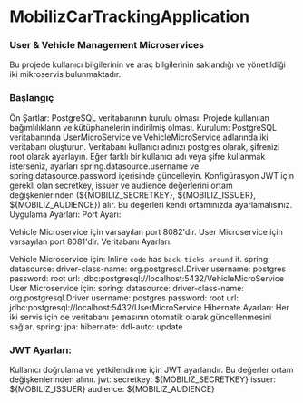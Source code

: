 # MobilizCarTrackingApplication
### User & Vehicle Management Microservices
Bu projede kullanıcı bilgilerinin ve araç bilgilerinin saklandığı ve yönetildiği iki mikroservis bulunmaktadır.

### Başlangıç
Ön Şartlar:
PostgreSQL veritabanının kurulu olması.
Projede kullanılan bağımlılıkların ve kütüphanelerin indirilmiş olması.
Kurulum:
PostgreSQL veritabanında UserMicroService ve VehicleMicroService adlarında iki veritabanı oluşturun.
Veritabanı kullanıcı adınızı postgres olarak, şifrenizi root olarak ayarlayın. Eğer farklı bir kullanıcı adı veya şifre kullanmak isterseniz, ayarları spring.datasource.username ve spring.datasource.password içerisinde güncelleyin.
Konfigürasyon
JWT için gerekli olan secretkey, issuer ve audience değerlerini ortam değişkenlerinden (${MOBILIZ_SECRETKEY}, ${MOBILIZ_ISSUER}, ${MOBILIZ_AUDIENCE}) alır. Bu değerleri kendi ortamınızda ayarlamalısınız.
Uygulama Ayarları:
Port Ayarı:

Vehicle Microservice için varsayılan port 8082'dir.
User Microservice için varsayılan port 8081'dir.
Veritabanı Ayarları:

Vehicle Microservice için:
Inline `code` has `back-ticks around` it.
spring:
  datasource:
    driver-class-name: org.postgresql.Driver
    username: postgres
    password: root
    url: jdbc:postgresql://localhost:5432/VehicleMicroService
User Microservice için:
spring:
  datasource:
    driver-class-name: org.postgresql.Driver
    username: postgres
    password: root
    url: jdbc:postgresql://localhost:5432/UserMicroService
Hibernate Ayarları: Her iki servis için de veritabanı şemasının otomatik olarak güncellenmesini sağlar.
spring:
  jpa:
    hibernate:
      ddl-auto: update
### JWT Ayarları: 
Kullanıcı doğrulama ve yetkilendirme için JWT ayarlarıdır. Bu değerler ortam değişkenlerinden alınır.
jwt:
  secretkey: ${MOBILIZ_SECRETKEY}
  issuer: ${MOBILIZ_ISSUER}
  audience: ${MOBILIZ_AUDIENCE}


